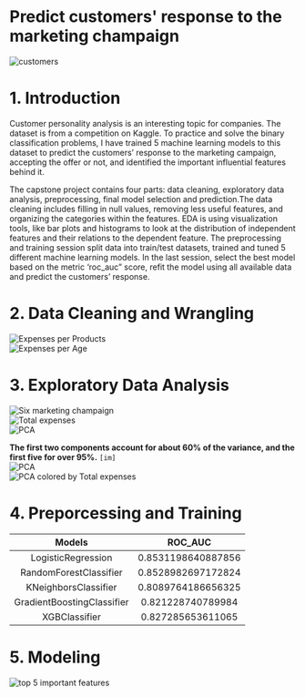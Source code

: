 
Predict customers' response to the marketing champaign
======================================================
  
![customers](./images/shopping.jpg)
# 1. Introduction


Customer personality analysis is an interesting topic for companies. The dataset is from a competition on Kaggle. To 
practice and solve the binary classification problems, I have trained 5 machine learning models to this dataset to 
predict the customers’ response to the marketing campaign, accepting the offer or not, and identified the important 
influential features behind it.



The capstone project contains four parts: data cleaning, exploratory data analysis, preprocessing, final model selection
 and prediction.The data cleaning includes filling in null values, removing less useful features, and organizing the 
categories within the features. EDA is using visualization tools, like bar plots and histograms to look at the 
distribution of independent features and their relations to the dependent feature. The preprocessing and training 
session split data into train/test datasets, trained and tuned 5 different machine learning models. In the last session,
 select the best model based on the metric ‘roc_auc” score, refit the model using all available data and predict the 
customers’ response.
# 2. Data Cleaning and Wrangling
  
![Expenses per Products](./images/expenses.jpg)  
![Expenses per Age](./images/expenses2.jpg)
# 3. Exploratory Data Analysis
  
![Six marketing champaign](./images/campaign.jpg)  
![Total expenses](./images/total_expenses1.jpg)  
![PCA](./images/pca.jpg)

**The first two components account for about 60% of the variance, and the first five for over 95%.** ``[im]``  
![PCA][im]  
![PCA colored by Total expenses](./images/pca2.jpg)
# 4. Preporcessing and Training
  

|Models|ROC_AUC|
| :---: | :---: |
|LogisticRegression|0.8531198640887856|
|RandomForestClassifier|0.8528982697172824|
|KNeighborsClassifier|0.8089764186656325|
|GradientBoostingClassifier|0.821228740789984|
|XGBClassifier|0.827285653611065|

# 5. Modeling
  
![top 5 important features](./images/important_features.jpg)


[im]: ./images/pca.jpg
